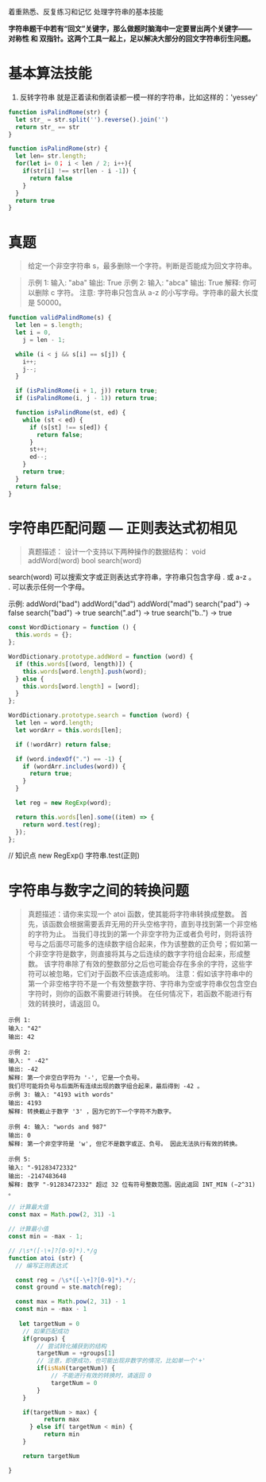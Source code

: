 着重熟悉、反复练习和记忆
处理字符串的基本技能

**字符串题干中若有“回文”关键字，那么做题时脑海中一定要冒出两个关键字——对称性 和 双指针。这两个工具一起上，足以解决大部分的回文字符串衍生问题。**

# 基本算法技能

1. 反转字符串
   就是正着读和倒着读都一模一样的字符串，比如这样的：'yessey'

```js
function isPalindRome(str) {
  let str_ = str.split('').reverse().join('')
  return str_ == str
}

function isPalindRome(str) {
  let len= str.length;
  for(let i= 0； i < len / 2; i++){
    if(str[i] !== str[len - i -1]) {
      return false
    }
  }
  return true
}
```

# 真题

> 给定一个非空字符串 s，最多删除一个字符。判断是否能成为回文字符串。

> 示例 1: 输入: "aba"
> 输出: True
> 示例 2:
> 输入: "abca"
> 输出: True
> 解释: 你可以删除 c 字符。
> 注意: 字符串只包含从 a-z 的小写字母。字符串的最大长度是 50000。

```js
function validPalindRome(s) {
  let len = s.length;
  let i = 0,
    j = len - 1;

  while (i < j && s[i] == s[j]) {
    i++;
    j--;
  }

  if (isPalindRome(i + 1, j)) return true;
  if (isPalindRome(i, j - 1)) return true;

  function isPalindRome(st, ed) {
    while (st < ed) {
      if (s[st] !== s[ed]) {
        return false;
      }
      st++;
      ed--;
    }
    return true;
  }
  return false;
}
```

# 字符串匹配问题 — 正则表达式初相见

> 真题描述： 设计一个支持以下两种操作的数据结构：
> void addWord(word)
> bool search(word)

search(word) 可以搜索文字或正则表达式字符串，字符串只包含字母 . 或 a-z 。
. 可以表示任何一个字母。

示例: addWord("bad")
addWord("dad")
addWord("mad")
search("pad") -> false
search("bad") -> true
search(".ad") -> true
search("b..") -> true

```js
const WordDictionary = function () {
  this.words = {};
};

WordDictionary.prototype.addWord = function (word) {
  if (this.words[(word, length)]) {
    this.words[word.length].push(word);
  } else {
    this.words[word.length] = [word];
  }
};

WordDictionary.prototype.search = function (word) {
  let len = word.length;
  let wordArr = this.words[len];

  if (!wordArr) return false;

  if (word.indexOf(".") == -1) {
    if (wordArr.includes(word)) {
      return true;
    }
  }

  let reg = new RegExp(word);

  return this.words[len].some((item) => {
    return word.test(reg);
  });
};
```

// 知识点 new RegExp() 字符串.test(正则)

# 字符串与数字之间的转换问题

> 真题描述：请你来实现一个 atoi 函数，使其能将字符串转换成整数。
> 首先，该函数会根据需要丢弃无用的开头空格字符，直到寻找到第一个非空格的字符为止。
> 当我们寻找到的第一个非空字符为正或者负号时，则将该符号与之后面尽可能多的连续数字组合起来，作为该整数的正负号；假如第一个非空字符是数字，则直接将其与之后连续的数字字符组合起来，形成整数。
> 该字符串除了有效的整数部分之后也可能会存在多余的字符，这些字符可以被忽略，它们对于函数不应该造成影响。
> 注意：假如该字符串中的第一个非空格字符不是一个有效整数字符、字符串为空或字符串仅包含空白字符时，则你的函数不需要进行转换。
> 在任何情况下，若函数不能进行有效的转换时，请返回 0。

```
示例 1:
输入: "42"
输出: 42

示例 2:
输入: " -42"
输出: -42
解释: 第一个非空白字符为 '-', 它是一个负号。
我们尽可能将负号与后面所有连续出现的数字组合起来，最后得到 -42 。
示例 3: 输入: "4193 with words"
输出: 4193
解释: 转换截止于数字 '3' ，因为它的下一个字符不为数字。

示例 4: 输入: "words and 987"
输出: 0
解释: 第一个非空字符是 'w', 但它不是数字或正、负号。 因此无法执行有效的转换。

示例 5:
输入: "-91283472332"
输出: -2147483648
解释: 数字 "-91283472332" 超过 32 位有符号整数范围。因此返回 INT_MIN (−2^31) 。
```

```js
// 计算最大值
const max = Math.pow(2, 31) -1

// 计算最小值
const min = -max - 1;

// /\s*([-\+]?[0-9]*).*/g
function atoi (str) {
  // 编写正则表达式

  const reg = /\s*([-\+]?[0-9]*).*/;
  const ground = ste.match(reg);

  const max = Math.pow(2, 31) - 1
  const min = -max - 1
  
   let targetNum = 0
    // 如果匹配成功
    if(groups) {
        // 尝试转化捕获到的结构
        targetNum = +groups[1]
        // 注意，即便成功，也可能出现非数字的情况，比如单一个'+'
        if(isNaN(targetNum)) {
            // 不能进行有效的转换时，请返回 0
            targetNum = 0
        }
    }

    if(targetNum > max) {
          return max
      } else if( targetNum < min) {
          return min
    }

    return targetNum

}
```

